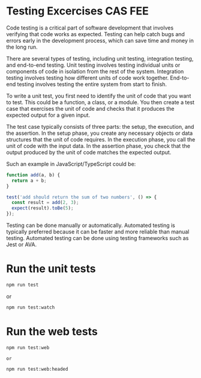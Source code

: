 # Testing Excercises CAS FEE

Code testing is a critical part of software development that involves verifying that code works as expected. Testing can help catch bugs and errors early in the development process, which can save time and money in the long run.

There are several types of testing, including unit testing, integration testing, and end-to-end testing. Unit testing involves testing individual units or components of code in isolation from the rest of the system. Integration testing involves testing how different units of code work together. End-to-end testing involves testing the entire system from start to finish.

To write a unit test, you first need to identify the unit of code that you want to test. This could be a function, a class, or a module. You then create a test case that exercises the unit of code and checks that it produces the expected output for a given input.

The test case typically consists of three parts: the setup, the execution, and the assertion. In the setup phase, you create any necessary objects or data structures that the unit of code requires. In the execution phase, you call the unit of code with the input data. In the assertion phase, you check that the output produced by the unit of code matches the expected output.

Such an example in JavaScript/TypeScript could be:

```js
function add(a, b) {
  return a + b;
}

test('add should return the sum of two numbers', () => {
  const result = add(2, 3);
  expect(result).toBe(5);
});
```

Testing can be done manually or automatically. Automated testing is typically preferred because it can be faster and more reliable than manual testing. Automated testing can be done using testing frameworks such as Jest or AVA.


# Run the unit tests

```bash
npm run test
```

or 

```bash
npm run test:watch
```

# Run the web tests

```bash
npm run test:web

or 

npm run test:web:headed
```
